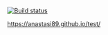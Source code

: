 [![Build status](https://ci.appveyor.com/api/projects/status/l5ycd6a56k1tam2b?svg=true)](https://ci.appveyor.com/project/anastasi89/test)

https://anastasi89.github.io/test/

